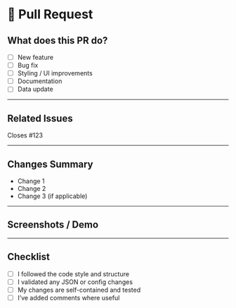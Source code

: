 # 🚀 Pull Request

## What does this PR do?

<!-- Briefly describe what you're adding, fixing, or updating -->

-   [ ] New feature
-   [ ] Bug fix
-   [ ] Styling / UI improvements
-   [ ] Documentation
-   [ ] Data update

---

## Related Issues

Closes #123 <!-- or: "Related to #123" -->

---

## Changes Summary

-   Change 1
-   Change 2
-   Change 3 (if applicable)

---

## Screenshots / Demo

<!-- Include screenshots or a demo video if visual changes were made -->

---

## Checklist

-   [ ] I followed the code style and structure
-   [ ] I validated any JSON or config changes
-   [ ] My changes are self-contained and tested
-   [ ] I’ve added comments where useful
